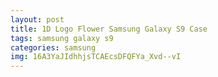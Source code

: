 ```yaml
---
layout: post
title: 1D Logo Flower Samsung Galaxy S9 Case
tags: samsung galaxy s9
categories: samsung
img: 16A3YaJIdhhjsTCAEcsDFQFYa_Xvd--vI
---
```


